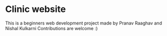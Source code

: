 # Clinic website
This is a beginners web development project made by Pranav Raaghav and Nishal Kulkarni
Contributions are welcome :)
